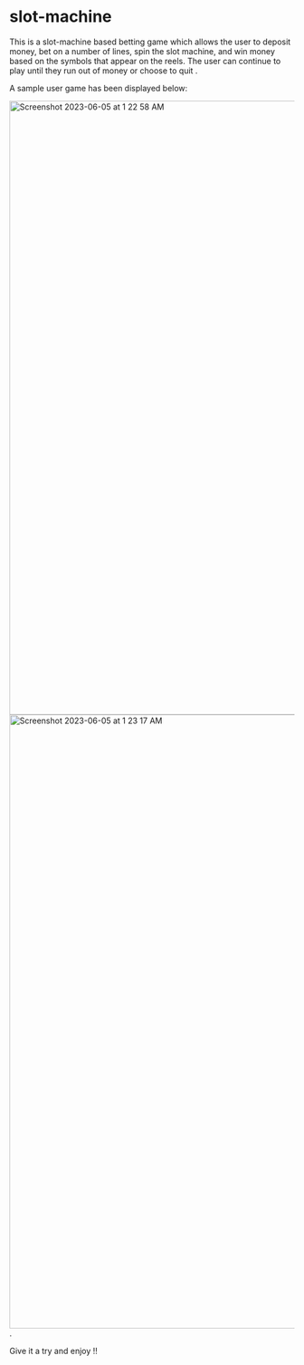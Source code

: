 # slot-machine
This is a slot-machine based betting game which allows the user to deposit money, bet on a number of lines, spin the slot machine, and win money based on the symbols that appear on the reels. The user can continue to play until they run out of money or choose to quit .

A sample user game has been displayed below:

<img width="1085" alt="Screenshot 2023-06-05 at 1 22 58 AM" src="https://github.com/TheCatalog360/slot-machine/assets/98696211/782d9822-2af7-4221-9258-95642cb12194">
<img width="1085" alt="Screenshot 2023-06-05 at 1 23 17 AM" src="https://github.com/TheCatalog360/slot-machine/assets/98696211/fb06f2ed-0aed-4cea-9511-33d872abd874">.

Give it a try and enjoy !!

